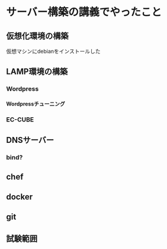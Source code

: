 サーバー構築の講義でやったこと
==================================

## 仮想化環境の構築
仮想マシンにdebianをインストールした
## LAMP環境の構築

### Wordpress

#### Wordpressチューニング

### EC-CUBE

## DNSサーバー

### bind?

## chef

## docker

## git

## 試験範囲

